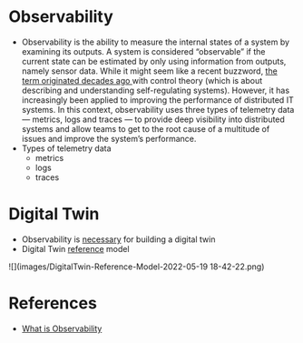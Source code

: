 # Observability
- Observability is the ability to measure the internal states of a system by examining its outputs. A system is considered “observable” if the current state can be estimated by only using information from outputs, namely sensor data. While it might seem like a recent buzzword, [the term originated decades ago ](https://www.encyclopedia.com/history/encyclopedias-almanacs-transcripts-and-maps/kalman-rudolf-emil) with control theory (which is about describing and understanding self-regulating systems). However, it has increasingly been applied to improving the performance of distributed IT systems. In this context, observability uses three types of telemetry data — metrics, logs and traces — to provide deep visibility into distributed systems and allow teams to get to the root cause of a multitude of issues and improve the system’s performance.
- Types of telemetry data
  - metrics
  - logs
  - traces

# Digital Twin
- Observability is [necessary](https://www.nist.gov/system/files/documents/2019/04/05/08c_assesssment_of_digital_twin_manufcturing_frameworks_-_hardwick.pdf) for building a digital twin
- Digital Twin [reference](https://www.mdpi.com/2071-1050/12/3/1088/pdf) model

![](images/DigitalTwin-Reference-Model-2022-05-19 18-42-22.png)

# References

- [What is Observability](https://www.splunk.com/en_us/data-insider/what-is-observability.html)